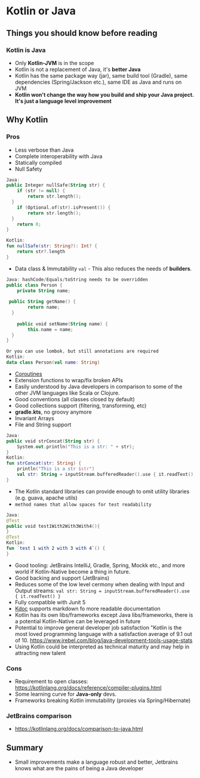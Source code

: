 
# Kotlin or Java

## Things you should know before reading

### Kotlin is Java

- Only **Kotlin-JVM** is in the scope
- Kotlin is not a replacement of Java, it's **better Java**
- Kotlin has the same package way (jar), same build tool (Gradle), same dependencies (Spring/Jackson etc.), same IDE as Java and runs on JVM
- **Kotlin won't change the way how you build and ship your Java project. It's just a language level improvement**


## Why Kotlin

### Pros

- Less verbose than Java
- Complete interoperability with Java
- Statically compiled
- Null Safety
```kotlin
Java:
public Integer nullSafe(String str) {  
    if (str != null) {  
        return str.length();  
  }  
    if (Optional.of(str).isPresent()) {  
        return str.length();  
  }  
    return 0;  
}

Kotlin:
fun nullSafe(str: String?): Int? {  
    return str?.length  
}
```
- Data class & Immutability `val` - This also reduces the needs of **builders**.
```kotlin
Java: hashCode/Equals/toString needs to be overridden
public class Person {  
    private String name;  
  
 public String getName() {  
        return name;  
  }  
  
    public void setName(String name) {  
        this.name = name;  
  }
}

Or you can use lombok, but still annotations are required
Kotlin:
data class Person(val name: String)
```
- [Coroutines](https://kotlinlang.org/docs/coroutines-overview.html)
- Extension functions to wrap/fix broken APIs
- Easily understood by Java developers in comparison to some of the other JVM languages like Scala or Clojure.
- Good conventions (all classes closed by default)
- Good collections support (filtering, transforming, etc)
- **gradle.kts**, no groovy anymore
- Invariant Arrays
- File and String support
```kotlin
Java: 
public void strConcat(String str) {  
    System.out.println("This is a str: " + str);  
}
Kotlin:
fun strConcat(str: String) {  
    println("This is a str $str")
    val str: String = inputStream.bufferedReader().use { it.readText() }
}
```
- The Kotlin standard libraries can provide enough to omit utility libraries (e.g. guava, apache utils)
- `method names that allow spaces for test readability`
```kotlin
Java: 
@Test
public void test1With2With3With4(){   
}
@Test
Kotlin:
fun `test 1 with 2 with 3 with 4`() {  
}
```
- Good tooling: JetBrains IntelliJ, Gradle, Spring, Mockk etc., and more world if Kotlin-Native become a thing in future.
- Good backing and support (JetBrains)
- Reduces some of the low level cermony when dealing with Input and Output streams:
  `val str: String = inputStream.bufferedReader().use { it.readText() }`
- Fully compatible with Junit 5
- [Kdoc](https://kotlinlang.org/docs/kotlin-doc.html) supports markdown fo more readable documentation
- Kotlin has its own libs/frameworks except Java libs/frameworks, there is a potential Kotlin-Native can be leveraged in future
- Potential to improve general developer job satisfaction "Kotlin is the most loved programming language with a satisfaction average of 9.1 out of 10. https://www.jrebel.com/blog/java-development-tools-usage-stats
- Using Kotlin could be interpreted as technical maturity and may help in attracting new talent

### Cons

- Requirement to open classes: https://kotlinlang.org/docs/reference/compiler-plugins.html
- Some learning curve for **Java-only** devs.
- Frameworks breaking Kotlin immutability (proxies via Spring/Hibernate)


### JetBrains comparison

- https://kotlinlang.org/docs/comparison-to-java.html

## Summary

- Small improvements make a language robust and better, Jetbrains knows what are the pains of being a Java developer
